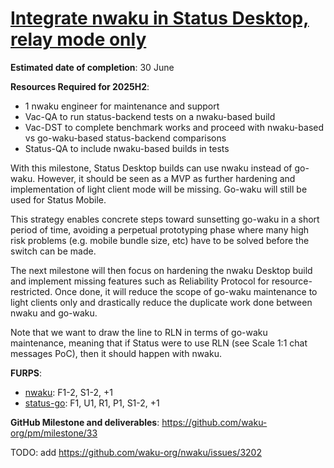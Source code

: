 # [Integrate nwaku in Status Desktop, relay mode only](https://github.com/waku-org/pm/milestone/33)

**Estimated date of completion**: 30 June

**Resources Required for 2025H2**:
- 1 nwaku engineer for maintenance and support
- Vac-QA to run status-backend tests on a nwaku-based build
- Vac-DST to complete benchmark works and proceed with nwaku-based vs go-waku-based status-backend comparisons
- Status-QA to include nwaku-based builds in tests

With this milestone, Status Desktop builds can use nwaku instead of go-waku.
However, it should be seen as a MVP as further hardening and implementation of light client mode will be missing.
Go-waku will still be used for Status Mobile.

This strategy enables concrete steps toward sunsetting go-waku in a short period of time,
avoiding a perpetual prototyping phase where many high risk problems (e.g. mobile bundle size, etc) have to be solved before the switch can be made.

The next milestone will then focus on hardening the nwaku Desktop build
and implement missing features such as Reliability Protocol for resource-restricted.
Once done, it will reduce the scope of go-waku maintenance to light clients only and
drastically reduce the duplicate work done between nwaku and go-waku.

Note that we want to draw the line to RLN in terms of go-waku maintenance,
meaning that if Status were to use RLN (see Scale 1:1 chat messages PoC), then it should happen with nwaku.

**FURPS**:

- [nwaku](/FURPS/application/nwaku.md): F1-2, S1-2, +1
- [status-go](/FURPS/application/status_go.md): F1, U1, R1, P1, S1-2, +1

**GitHub Milestone and deliverables**: https://github.com/waku-org/pm/milestone/33

TODO: add https://github.com/waku-org/nwaku/issues/3202